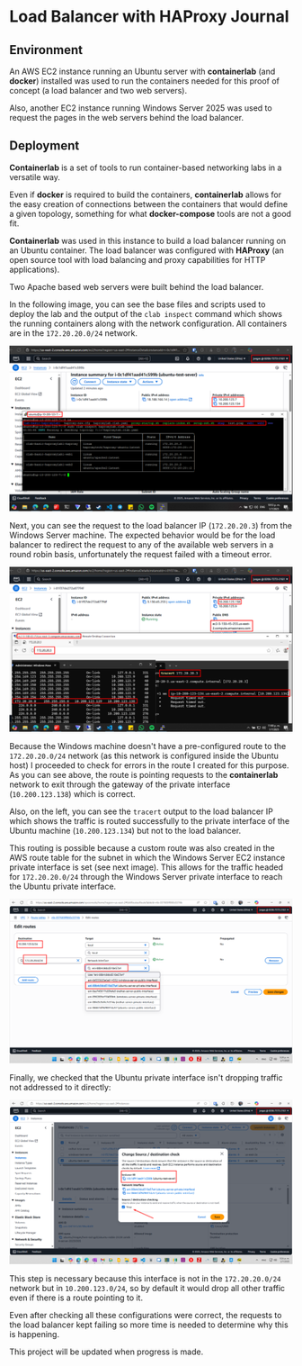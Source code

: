 # Load Balancer with HAProxy Journal

## Environment

An AWS EC2 instance running an Ubuntu server with **containerlab** (and **docker**) installed was used to run the containers needed for this proof of concept (a load balancer and two web servers).

Also, another EC2 instance running Windows Server 2025 was used to request the pages in the web servers behind the load balancer.

## Deployment

**Containerlab** is a set of tools to run container-based networking labs in a versatile way.

Even if **docker** is required to build the containers, **containerlab** allows for the easy creation of connections between the containers that would define a given topology, something for what **docker-compose** tools are not a good fit.

**Containerlab** was used in this instance to build a load balancer running on an Ubuntu container. The load balancer was configured with **HAProxy** (an open source tool with load balancing and proxy capabilities for HTTP applications).

Two Apache based web servers were built behind the load balancer.

In the following image, you can see the base files and scripts used to deploy the lab and the output of the `clab inspect` command which shows the running containers along with the network configuration. All containers are in the `172.20.20.0/24` network.

![](./assets/load-balancer-with-haproxy-a.png)

Next, you can see the request to the load balancer IP (`172.20.20.3`) from the Windows Server machine. The expected behavior would be for the load balancer to redirect the request to any of the available web servers in a round robin basis, unfortunately the request failed with a timeout error.

![](./assets/load-balancer-with-haproxy-b.png)

Because the Windows machine doesn't have a pre-configured route to the `172.20.20.0/24` network (as this network is configured inside the Ubuntu host) I proceeded to check for errors in the route I created for this purpose. As you can see above, the route is pointing requests to the **containerlab** network to exit through the gateway of the private interface (`10.200.123.138`) which is correct.

Also, on the left, you can see the `tracert` output to the load balancer IP which shows the traffic is routed successfully to the private interface of the Ubuntu machine (`10.200.123.134`) but not to the load balancer.

This routing is possible because a custom route was also created in the AWS route table for the subnet in which the Windows Server EC2 instance private interface is set (see next image). This allows for the traffic headed for `172.20.20.0/24` through the Windows Server private interface to reach the Ubuntu private interface.

![](./assets/load-balancer-with-haproxy-c.png)

Finally, we checked that the Ubuntu private interface isn't dropping traffic not addressed to it directly:

![](./assets/load-balancer-with-haproxy-d.png)

This step is necessary because this interface is not in the `172.20.20.0/24` network but in `10.200.123.0/24`, so by default it would drop all other traffic even if there is a route pointing to it.

Even after checking all these configurations were correct, the requests to the load balancer kept failing so more time is needed to determine why this is happening.

This project will be updated when progress is made.
